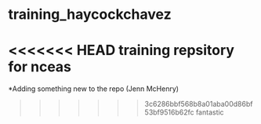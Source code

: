 # training_haycockchavez

<<<<<<< HEAD
training repsitory for nceas
=======
*Adding something new to the repo (Jenn McHenry)
>>>>>>> 3c6286bbf568b8a01aba00d86bf53bf9516b62fc
fantastic 